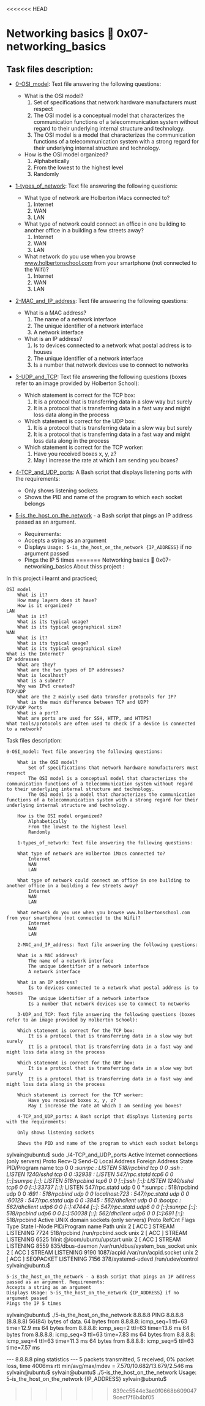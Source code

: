 <<<<<<< HEAD
# Networking basics :page_with_curl: 0x07-networking_basics
## Task files description:
* [0-OSI_model](./0-OSI_model): Text file answering the following questions:
  * What is the OSI model?
    1. Set of specifications that network hardware manufacturers must respect
    2. The OSI model is a conceptual model that characterizes the communication
    functions of a telecommunication system without regard to their underlying
    internal structure and technology.
    3. The OSI model is a model that characterizes the communication functions
    of a telecommunication system with a strong regard for their underlying
    internal structure and technology.
  * How is the OSI model organized?
    1. Alphabetically
    2. From the lowest to the highest level
    3. Randomly

* [1-types_of_network](./1-types_of_network): Text file answering the following questions:
  * What type of network are Holberton iMacs connected to?
    1. Internet
    2. WAN
    3. LAN
  * What type of network could connect an office in one building to another
  office in a building a few streets away?
    1. Internet
    2. WAN
    3. LAN
  * What network do you use when you browse www.holbertonschool.com from your
  smartphone (not connected to the Wifi)?
    1. Internet
    2. WAN
    3. LAN

* [2-MAC_and_IP_address](./2-MAC_and_IP_address): Text file answering the following questions:
  * What is a MAC address?
    1. The name of a network interface
    2. The unique identifier of a network interface
    3. A network interface
  * What is an IP address?
    1. Is to devices connected to a network what postal address is to houses
    2. The unique identifier of a network interface
    3. Is a number that network devices use to connect to networks

* [3-UDP_and_TCP](./3-UDP_and_TCP): Text file answering the following questions
  (boxes refer to an image provided by Holberton School):
  * Which statement is correct for the TCP box:
    1. It is a protocol that is transferring data in a slow way but surely
    2. It is a protocol that is transferring data in a fast way and might loss
    data along in the process
  * Which statement is correct for the UDP box:
    1. It is a protocol that is transferring data in a slow way but surely
    2. It is a protocol that is transferring data in a fast way and might loss
    data along in the process
  * Which statement is correct for the TCP worker:
    1. Have you received boxes x, y, z?
    2. May I increase the rate at which I am sending you boxes?

* [4-TCP_and_UDP_ports](4-TCP_and_UDP_ports): A Bash script that displays listening ports with the requirements:
   * Only shows listening sockets
   * Shows the PID and name of the program to which each socket belongs

* [5-is_the_host_on_the_network](5-is_the_host_on_the_network) - a Bash script that pings an IP address passed as an argument.
   * Requirements:
   * Accepts a string as an argument
   * Displays `Usage: 5-is_the_host_on_the_network {IP_ADDRESS}` if no argument passed
   * Pings the IP 5 times
=======
Networking basics 📃 0x07-networking_basics
About thiss project :

In this project i learnt and practiced;

    OSI model
        What is it?
        How many layers does it have?
        How is it organized?
    LAN
        What is it?
        What is its typical usage?
        What is its typical geographical size?
    WAN
        What is it?
        What is its typical usage?
        What is its typical geographical size?
    What is the Internet?
    IP addresses
        What are they?
        What are the two types of IP addresses?
        What is localhost?
        What is a subnet?
        Why was IPv6 created?
    TCP/UDP
        What are the 2 mainly used data transfer protocols for IP?
        What is the main difference between TCP and UDP?
    TCP/UDP Ports
        What is a port?
        What are ports are used for SSH, HTTP, and HTTPS?
    What tools/protocols are often used to check if a device is connected to a network?

Task files description:

    0-OSI_model: Text file answering the following questions:

        What is the OSI model?
            Set of specifications that network hardware manufacturers must respect
            The OSI model is a conceptual model that characterizes the communication functions of a telecommunication system without regard to their underlying internal structure and technology.
            The OSI model is a model that characterizes the communication functions of a telecommunication system with a strong regard for their underlying internal structure and technology.

        How is the OSI model organized?
            Alphabetically
            From the lowest to the highest level
            Randomly

        1-types_of_network: Text file answering the following questions:

        What type of network are Holberton iMacs connected to?
            Internet
            WAN
            LAN

        What type of network could connect an office in one building to another office in a building a few streets away?
            Internet
            WAN
            LAN

        What network do you use when you browse www.holbertonschool.com from your smartphone (not connected to the Wifi)?
            Internet
            WAN
            LAN

        2-MAC_and_IP_address: Text file answering the following questions:

        What is a MAC address?
            The name of a network interface
            The unique identifier of a network interface
            A network interface

        What is an IP address?
            Is to devices connected to a network what postal address is to houses
            The unique identifier of a network interface
            Is a number that network devices use to connect to networks

        3-UDP_and_TCP: Text file answering the following questions (boxes refer to an image provided by Holberton School):

        Which statement is correct for the TCP box:
            It is a protocol that is transferring data in a slow way but surely
            It is a protocol that is transferring data in a fast way and might loss data along in the process

        Which statement is correct for the UDP box:
            It is a protocol that is transferring data in a slow way but surely
            It is a protocol that is transferring data in a fast way and might loss data along in the process

        Which statement is correct for the TCP worker:
            Have you received boxes x, y, z?
            May I increase the rate at which I am sending you boxes?

        4-TCP_and_UDP_ports: A Bash script that displays listening ports with the requirements:

        Only shows listening sockets

        Shows the PID and name of the program to which each socket belongs

sylvain@ubuntu$ sudo ./4-TCP_and_UDP_ports
Active Internet connections (only servers)
Proto Recv-Q Send-Q Local Address           Foreign Address         State       PID/Program name
tcp        0      0 *:sunrpc                *:*                     LISTEN      518/rpcbind
tcp        0      0 *:ssh                   *:*                     LISTEN      1240/sshd
tcp        0      0 *:32938                 *:*                     LISTEN      547/rpc.statd
tcp6       0      0 [::]:sunrpc             [::]:*                  LISTEN      518/rpcbind
tcp6       0      0 [::]:ssh                [::]:*                  LISTEN      1240/sshd
tcp6       0      0 [::]:33737              [::]:*                  LISTEN      547/rpc.statd
udp        0      0 *:sunrpc                *:*                                 518/rpcbind
udp        0      0 *:691                   *:*                                 518/rpcbind
udp        0      0 localhost:723           *:*                                 547/rpc.statd
udp        0      0 *:60129                 *:*                                 547/rpc.statd
udp        0      0 *:3845                  *:*                                 562/dhclient
udp        0      0 *:bootpc                *:*                                 562/dhclient
udp6       0      0 [::]:47444              [::]:*                              547/rpc.statd
udp6       0      0 [::]:sunrpc             [::]:*                              518/rpcbind
udp6       0      0 [::]:50038              [::]:*                              562/dhclient
udp6       0      0 [::]:691                [::]:*                              518/rpcbind
Active UNIX domain sockets (only servers)
Proto RefCnt Flags       Type       State         I-Node   PID/Program name    Path
unix  2      [ ACC ]     STREAM     LISTENING     7724     518/rpcbind         /run/rpcbind.sock
unix  2      [ ACC ]     STREAM     LISTENING     6525     1/init              @/com/ubuntu/upstart
unix  2      [ ACC ]     STREAM     LISTENING     8559     835/dbus-daemon     /var/run/dbus/system_bus_socket
unix  2      [ ACC ]     STREAM     LISTENING     9190     1087/acpid          /var/run/acpid.socket
unix  2      [ ACC ]     SEQPACKET  LISTENING     7156     378/systemd-udevd   /run/udev/control
sylvain@ubuntu$

    5-is_the_host_on_the_network - a Bash script that pings an IP address passed as an argument. Requirements:
    Accepts a string as an argument
    Displays Usage: 5-is_the_host_on_the_network {IP_ADDRESS} if no argument passed
    Pings the IP 5 times

sylvain@ubuntu$ ./5-is_the_host_on_the_network 8.8.8.8
PING 8.8.8.8 (8.8.8.8) 56(84) bytes of data.
64 bytes from 8.8.8.8: icmp_seq=1 ttl=63 time=12.9 ms
64 bytes from 8.8.8.8: icmp_seq=2 ttl=63 time=13.6 ms
64 bytes from 8.8.8.8: icmp_seq=3 ttl=63 time=7.83 ms
64 bytes from 8.8.8.8: icmp_seq=4 ttl=63 time=11.3 ms
64 bytes from 8.8.8.8: icmp_seq=5 ttl=63 time=7.57 ms

--- 8.8.8.8 ping statistics ---
5 packets transmitted, 5 received, 0% packet loss, time 4006ms
rtt min/avg/max/mdev = 7.570/10.682/13.679/2.546 ms
sylvain@ubuntu$
sylvain@ubuntu$ ./5-is_the_host_on_the_network
Usage: 5-is_the_host_on_the_network {IP_ADDRESS}
sylvain@ubuntu$


>>>>>>> 839cc5544e3ae0f0668b6090479cecf7f6b4bf05
